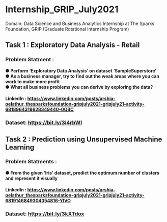 # Internship_GRIP_July2021
Domain: Data Science and Business Analytics Internship at The Sparks Foundation, GRIP (Graduate Rotational Internship Program)


## Task 1 : Exploratory Data Analysis - Retail

### Problem Statment :<br>

**● Perform ‘Exploratory Data Analysis’ on dataset ‘SampleSuperstore’**<br>
**● As a business manager, try to find out the weak areas where you can work to make more profit**<br>
**● What all business problems you can derive by exploring the data?**

#### LinkedIn : https://www.linkedin.com/posts/arshia-pelathur_thesparksfoundation-gripjuly2021-gripjuly21-activity-6818964319628349440-0QBC
### Dataset: https://bit.ly/3i4rbWl


## Task 2 : Prediction using Unsupervised Machine Learning

### Problem Statments : <br>

**● From the given ‘Iris’ dataset, predict the optimum number of clusters and represent it visually**

#### LinkedIn : https://www.linkedin.com/posts/arshia-pelathur_thesparksfoundation-gripjuly2021-gripjuly21-activity-6819146849304354816-YlVO
### Dataset: https://bit.ly/3kXTdox

